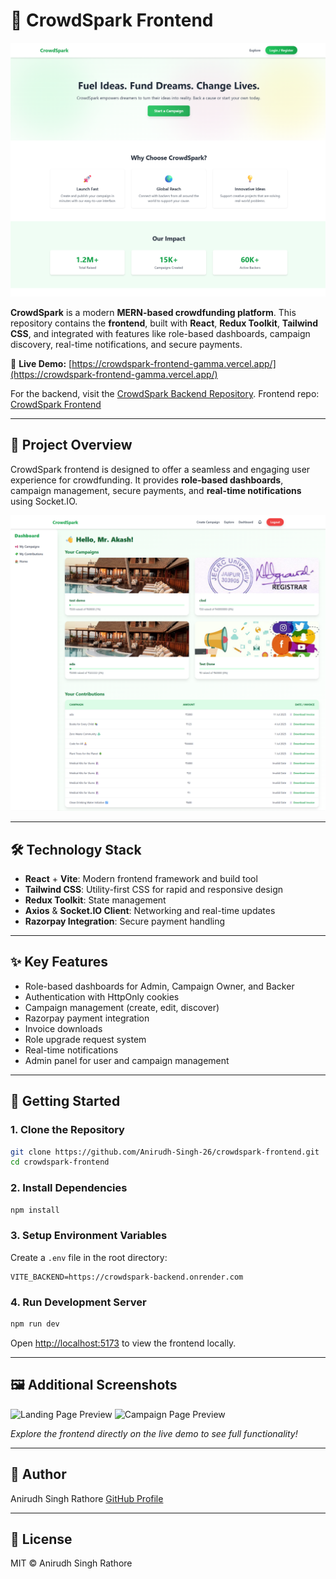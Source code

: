 # 🚀 CrowdSpark Frontend

![CrowdSpark Preview](/public/CrowdSparkHero.png)

**CrowdSpark** is a modern **MERN-based crowdfunding platform**. This repository contains the **frontend**, built with **React**, **Redux Toolkit**, **Tailwind CSS**, and integrated with features like role-based dashboards, campaign discovery, real-time notifications, and secure payments.

🔗 **Live Demo:** [https://crowdspark-frontend-gamma.vercel.app/](https://crowdspark-frontend-gamma.vercel.app/)

For the backend, visit the [CrowdSpark Backend Repository](https://github.com/Anirudh-Singh-26/crowdspark-backend).
Frontend repo: [CrowdSpark Frontend](https://github.com/Anirudh-Singh-26/crowdspark-frontend)

---

## 🌟 Project Overview

CrowdSpark frontend is designed to offer a seamless and engaging user experience for crowdfunding. It provides **role-based dashboards**, campaign management, secure payments, and **real-time notifications** using Socket.IO.

![Dashboard Preview](/public/CrowdSparkDash.png)

---

## 🛠 Technology Stack

* **React** + **Vite**: Modern frontend framework and build tool
* **Tailwind CSS**: Utility-first CSS for rapid and responsive design
* **Redux Toolkit**: State management
* **Axios** & **Socket.IO Client**: Networking and real-time updates
* **Razorpay Integration**: Secure payment handling

---

## ✨ Key Features

* Role-based dashboards for Admin, Campaign Owner, and Backer
* Authentication with HttpOnly cookies
* Campaign management (create, edit, discover)
* Razorpay payment integration
* Invoice downloads
* Role upgrade request system
* Real-time notifications
* Admin panel for user and campaign management

---

## 🚀 Getting Started

### 1. Clone the Repository

```bash
git clone https://github.com/Anirudh-Singh-26/crowdspark-frontend.git
cd crowdspark-frontend
```

### 2. Install Dependencies

```bash
npm install
```

### 3. Setup Environment Variables

Create a `.env` file in the root directory:

```env
VITE_BACKEND=https://crowdspark-backend.onrender.com
```

### 4. Run Development Server

```bash
npm run dev
```

Open [http://localhost:5173](http://localhost:5173) to view the frontend locally.

---

## 🖼 Additional Screenshots

![Landing Page Preview](https://github.com/user-attachments/assets/placeholder-landing.png)
![Campaign Page Preview](https://github.com/user-attachments/assets/placeholder-campaign.png)

*Explore the frontend directly on the live demo to see full functionality!*

---

## 👤 Author

Anirudh Singh Rathore
[GitHub Profile](https://github.com/Anirudh-Singh-26)

---

## 📄 License

MIT © Anirudh Singh Rathore
